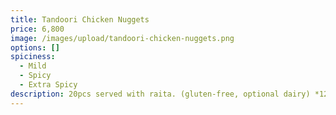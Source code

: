 ```yaml
---
title: Tandoori Chicken Nuggets
price: 6,800
image: /images/upload/tandoori-chicken-nuggets.png
options: []
spiciness:
  - Mild
  - Spicy
  - Extra Spicy
description: 20pcs served with raita. (gluten-free, optional dairy) *12hr lead time*
---
```

